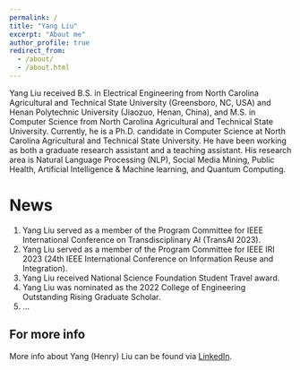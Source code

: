 ```yaml
---
permalink: /
title: "Yang Liu"
excerpt: "About me"
author_profile: true
redirect_from: 
  - /about/
  - /about.html
---
```


Yang Liu received B.S. in Electrical Engineering from North Carolina Agricultural and Technical State University (Greensboro, NC, USA) and Henan Polytechnic University (Jiaozuo, Henan, China), and M.S. in Computer Science from North Carolina Agricultural and Technical State University. Currently, he is a Ph.D. candidate in Computer Science at North Carolina Agricultural and Technical State University. He have been working as both a graduate research assistant and a teaching assistant. His research area is Natural Language Processing (NLP), Social Media Mining, Public Health, Artificial Intelligence & Machine learning, and Quantum Computing. 


News
======
1. Yang Liu served as a member of the Program Committee for IEEE International Conference on Transdisciplinary AI (TransAI 2023).
2. Yang Liu served as a member of the Program Committee for IEEE IRI 2023 (24th IEEE International Conference on Information Reuse and Integration).
3. Yang Liu received National Science Foundation Student Travel award.
4. Yang Liu was nominated as the 2022 College of Engineering Outstanding Rising Graduate Scholar.
5. ... 


For more info
------
More info about Yang (Henry) Liu can be found via [LinkedIn](https://www.linkedin.com/in/yang-liu-575673185/). 
 
